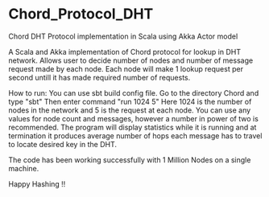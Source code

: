 # Chord_Protocol_DHT
Chord DHT Protocol implementation in Scala using Akka Actor model

A Scala and Akka implementation of Chord protocol for lookup in DHT network. 
Allows user to decide number of nodes and number of message request made by each node.
Each node will make 1 lookup request per second untill it has made required number of requests.

How to run:
You can use sbt build config file.
Go to the directory Chord and type "sbt"
Then enter command "run 1024 5"
Here 1024 is the number of nodes in the network and 5 is the request at each node.
You can use any values for node count and messages, however a number in power of two is recommended.
The program will display statistics while it is running and at termination it produces average number of hops each message has to travel to locate desired key in the DHT.

The code has been working successfully with 1 Million Nodes on a single machine.

Happy Hashing !!
